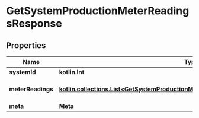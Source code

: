 
# GetSystemProductionMeterReadingsResponse

## Properties
Name | Type | Description | Notes
------------ | ------------- | ------------- | -------------
**systemId** | **kotlin.Int** | System ID. |  [optional]
**meterReadings** | [**kotlin.collections.List&lt;GetSystemProductionMeterReadingsResponseMeterReadingsInner&gt;**](GetSystemProductionMeterReadingsResponseMeterReadingsInner.md) | Production meter readings. |  [optional]
**meta** | [**Meta**](Meta.md) |  |  [optional]




